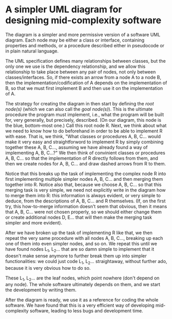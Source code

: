 # A simpler UML diagram for designing mid-complexity software

The diagram is a simpler and more permissive version of a software UML diagram. Each node may be either a class or interface, containing properties and methods, or a procedure described either in pseudocode or in plain natural language.

The UML specification defines many relationships between classes, but the only one we use is the dependency relationship, and we allow this relationship to take place between any pair of nodes, not only between classes/interfaces.
So, if there exists an arrow from a node A to a node B, then the implementation/codification of A depends on the implementation of B, so that we must first implement B and then use it on the implementation of A.

The strategy for creating the diagram in then start by defining the _root node(s)_ (which we can also call the _goal node(s)_). This is the ultimate procedure the program must implement, i.e., what the program will be built for, very generally, but precisely, described. (On our diagram, this node is the blue, bottom-most one.) Call this root node R. Next, we think about what we need to know how to do beforehand in order to be able to implement R with ease. That is, we think, "What classes or procedures A, B, C... would make it very easy and straightforword to implement R by simply combining together these A, B, C..., assuming we have already found a way of implementing A, B, C...?" We then think of convinient classes or procedures A, B, C... so that the implementation of R directly follows from them, and then we create nodes for A, B, C... and draw dashed arrows from R to them.

Notice that this breaks up the task of implementing the complex node R into first implementing multiple simpler nodes A, B, C... and then merging them together into R. Notice also that, because we choose A, B, C... so that this merging task is very simple, we need not explicitly write in the diagram how to merge them into R: this information is always evident, or very simple to deduce, from the descriptions of A, B, C... and R themselves. (If, on the first try, this how-to-merge information doesn't seem that obvious, then it means that A, B, C... were not chosen properly, so we should either change them or create additional nodes D, E... that will then make the merging task simpler and more evident).

After we have broken up the task of implementing R like that, we then repeat the very same procedure with all nodes A, B, C..., breaking up each one of them into even simpler nodes, and so on. We repeat this until we have found nodes L<sub>1</sub>, L<sub>2</sub>... that are so damn simple to implement that it doesn't make sense anymore to further break them up into simpler functionalities: we could just code L<sub>1</sub>, L<sub>2</sub>... straightaway, without further ado, because it is very obvious how to do so.

These L<sub>1</sub>, L<sub>2</sub>... are the leaf nodes, which point nowhere (don't depend on any node). The whole software ultimately depends on them, and we start the development by writing them.

After the diagram is ready, we use it as a reference for coding the whole software. We have found that this is a very efficient way of developing mid-complexity software, leading to less bugs and development time.
